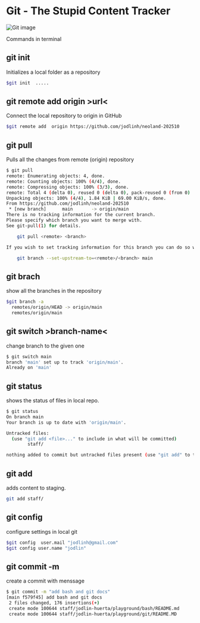 # Git - The Stupid Content Tracker

![Git image](https://upload.wikimedia.org/wikipedia/commons/thumb/e/e0/Git-logo.svg/1200px-Git-logo.svg.png)

Commands in terminal

## git init

Initializes a local folder as a repository

```sh
$git init  .....
```

## git remote add origin >url<

Connect the local repository to origin in GitHub

```sh
$git remote add  origin https://github.com/jodlinh/neoland-202510
```

## git pull

Pulls all the changes from remote (origin) repository

```sh
$ git pull
remote: Enumerating objects: 4, done.
remote: Counting objects: 100% (4/4), done.
remote: Compressing objects: 100% (3/3), done.
remote: Total 4 (delta 0), reused 0 (delta 0), pack-reused 0 (from 0)
Unpacking objects: 100% (4/4), 1.84 KiB | 69.00 KiB/s, done.
From https://github.com/jodlinh/neoland-202510
 * [new branch]      main       -> origin/main
There is no tracking information for the current branch.
Please specify which branch you want to merge with.
See git-pull(1) for details.

    git pull <remote> <branch>

If you wish to set tracking information for this branch you can do so with:

    git branch --set-upstream-to=<remote>/<branch> main
```

## git  brach

show all the branches in the repository

```sh
$git branch -a
  remotes/origin/HEAD -> origin/main
  remotes/origin/main
```

## git switch >branch-name<

change branch to the given one

```sh
$ git switch main
branch 'main' set up to track 'origin/main'.
Already on 'main'
```

## git status

shows the status of  files in local repo.

```sh
$ git status
On branch main
Your branch is up to date with 'origin/main'.

Untracked files:
  (use "git add <file>..." to include in what will be committed)
        staff/

nothing added to commit but untracked files present (use "git add" to track)
```

## git add  

adds content to staging.

```sh
git add staff/
```

## git config

configure settings in local git

```sh
$git config  user.mail "jodlinh@gmail.com"
$git config user.name "jodlin"
```

## git  commit -m

create a commit with menssage

```sh
$ git commit -m "add bash and git docs"
[main f579f45] add bash and git docs
 2 files changed, 176 insertions(+)
 create mode 100644 staff/jodlin-huerta/playground/bash/README.md
 create mode 100644 staff/jodlin-huerta/playground/git/README.MD
```
